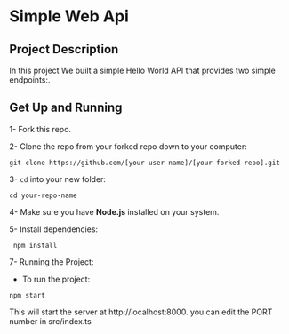 # Simple Web Api

## Project Description
In this project We built a simple Hello World API that provides two simple endpoints:.

## Get Up and Running

1- Fork this repo.

2- Clone the repo from your forked repo down to your computer:
```
git clone https://github.com/[your-user-name]/[your-forked-repo].git
 ```

3- `cd` into your new folder:
```
cd your-repo-name
 ```

4- Make sure you have **Node.js** installed on your system.

5- Install dependencies:
```
 npm install
```

7- Running the Project:
- To run the project:
```
npm start
```
This will start the server at http://localhost:8000. you can edit the PORT number in src/index.ts

